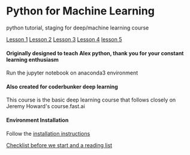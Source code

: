 # Python for Machine Learning

python tutorial, staging for deep/machine learning course

[Lesson 1](lesson1.ipynb)
[Lesson 2](lesson2.ipynb)
[Lesson 3](lesson3.ipynb)
[Lesson 4](lesson4.ipynb)
[lesson 5](lesosn5.ipynb)

#### Originally designed to teach Alex python, thank you for your constant learning enthusiasm

Run the jupyter notebook on anaconda3 environment

#### Also created for coderbunker deep learning

This course is the basic deep learning course that follows closely on Jeremy Howard's course.fast.ai

#### Environment Installation

Follow the [installation instructions](https://raynardj.github.io/python4ml/docs/INSTALL)

[Checklist before we start and a reading list](https://raynardj.github.io/python4ml/docs/pre_checklist)

